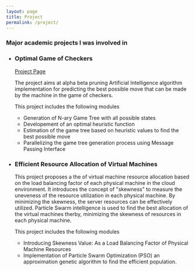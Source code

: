 ```yaml
---
layout: page
title: Project
permalink: /project/
---
```

<link href="_sass/bootstrap.min.css" rel="stylesheet">

<h3>Major academic projects I was involved in</h3>
<ul>
<li>
<h3><strong>Optimal Game of Checkers</strong></h3> <a class="btn btn-large btn-info" 
href="https://aboorvadevarajan.github.io/Parallel-Checkers-Game/"> Project Page</a>
<p>The project aims at alpha beta pruning Artificial Intelligence algorithm implementation for predicting the best possible move that can be made by the machine in the game of checkers.</p>
<p> This project includes the following modules
<ul>
<li> Generation of N-ary Game Tree with all possible states </li>
<li> Developement of an optimal heuristic function </li>
<li> Estimation of the game tree based on heuristic values to find the best possible move</li>
<li> Parallelizing the game tree generation process using Message Passing Interface</li>
</ul>
</p>
</p>
</li>
<li>
<h3><strong>Efficient Resource Allocation of Virtual Machines</strong></h3>
<p>This project proposes a the of virtual machine resource allocation based on the load balancing factor of each physical machine in the cloud environment. It introduces the concept of "skewness" to measure the uneveness of the resource utilization in each physical machine. By minimizing the skewness, the server resources can be effectively utilized. Particle Swarm intelligence is used to find the best allocation of the virtual machines therby, minimizing the skewness of resources in each physical machine.</p>
<p> This project includes the following modules
<ul>
<li> Introducing Skewness Value: As a Load Balancing Factor of Physical Machine Resources </li>
<li> Implementation of Particle Swarm Optimization (PSO) an approximation genetic algorithm to find the efficient population.</li>
</ul>
</li>
</ul>
<br>
